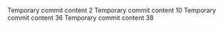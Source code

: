 Temporary commit content 2
Temporary commit content 10
Temporary commit content 36
Temporary commit content 38
